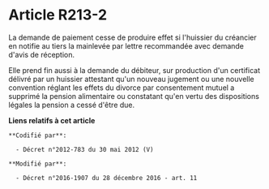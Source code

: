 # Article R213-2

La demande de paiement cesse de produire effet si l'huissier du créancier en notifie au tiers la mainlevée par lettre
recommandée avec demande d'avis de réception.

Elle prend fin aussi à la demande du débiteur, sur production d'un certificat délivré par un huissier attestant qu'un nouveau
jugement ou une nouvelle convention réglant les effets du divorce par consentement mutuel a supprimé la pension alimentaire
ou constatant qu'en vertu des dispositions légales la pension a cessé d'être due.

**Liens relatifs à cet article**

	**Codifié par**:

	  - Décret n°2012-783 du 30 mai 2012 (V)

	**Modifié par**:

	  - Décret n°2016-1907 du 28 décembre 2016 - art. 11
